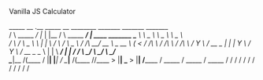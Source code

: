 Vanilla JS Calculator 


   _____             __   .__         _____                     __                    ________  _______   _______   _______   
  /     \  _____   _/  |_ |  |__     /     \  _____     _______/  |_   ____  _______  \_____  \ \   _  \  \   _  \  \   _  \  
 /  \ /  \ \__  \  \   __\|  |  \   /  \ /  \ \__  \   /  ___/\   __\_/ __ \ \_  __ \   _(__  < /  /_\  \ /  /_\  \ /  /_\  \ 
/    Y    \ / __ \_ |  |  |   Y  \ /    Y    \ / __ \_ \___ \  |  |  \  ___/  |  | \/  /       \\  \_/   \\  \_/   \\  \_/   \
\____|__  /(____  / |__|  |___|  / \____|__  /(____  //____  > |__|   \___  > |__|    /______  / \_____  / \_____  / \_____  /
        \/      \/             \/          \/      \/      \/             \/                 \/        \/        \/        \/ 
